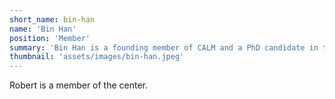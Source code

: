 ```yaml
---
short_name: bin-han
name: 'Bin Han'
position: 'Member'
summary: 'Bin Han is a founding member of CALM and a PhD candidate in the UW iSchool.'
thumbnail: 'assets/images/bin-han.jpeg'
---
```

Robert is a member of the center.